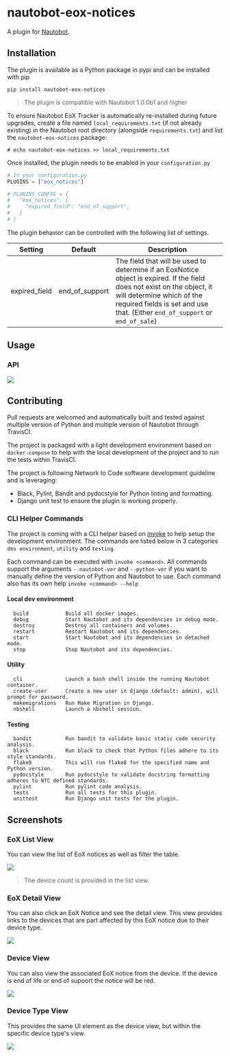 # nautobot-eox-notices

A plugin for [Nautobot](https://github.com/nautobot/nautobot).

## Installation

The plugin is available as a Python package in pypi and can be installed with pip

```shell
pip install nautobot-eox-notices
```

> The plugin is compatible with Nautobot 1.0.0b1 and higher

To ensure Nautobot EoX Tracker is automatically re-installed during future upgrades, create a file named `local_requirements.txt` (if not already existing) in the Nautobot root directory (alongside `requirements.txt`) and list the `nautobot-eox-notices` package:

```no-highlight
# echo nautobot-eox-notices >> local_requirements.txt
```

Once installed, the plugin needs to be enabled in your `configuration.py`

```python
# In your configuration.py
PLUGINS = ["eox_notices"]

# PLUGINS_CONFIG = {
#   "eox_notices": {
#     "expired_field": "end_of_support",
#   }
# }
```

The plugin behavior can be controlled with the following list of settings.

| Setting       | Default        | Description                                                                                                                                                                                                                           |
| ------------- | -------------- | ------------------------------------------------------------------------------------------------------------------------------------------------------------------------------------------------------------------------------------- |
| expired_field | end_of_support | The field that will be used to determine if an EoxNotice object is expired. If the field does not exist on the object, it will determine which of the required fields is set and use that. (Either `end_of_support` or `end_of_sale`) |

## Usage

### API

![](docs/images/eox_notice_api_view.png)

## Contributing

Pull requests are welcomed and automatically built and tested against multiple version of Python and multiple version of Nautobot through TravisCI.

The project is packaged with a light development environment based on `docker-compose` to help with the local development of the project and to run the tests within TravisCI.

The project is following Network to Code software development guideline and is leveraging:

- Black, Pylint, Bandit and pydocstyle for Python linting and formatting.
- Django unit test to ensure the plugin is working properly.

### CLI Helper Commands

The project is coming with a CLI helper based on [invoke](http://www.pyinvoke.org/) to help setup the development environment. The commands are listed below in 3 categories `dev environment`, `utility` and `testing`. 

Each command can be executed with `invoke <command>`. All commands support the arguments `--nautobot-ver` and `--python-ver` if you want to manually define the version of Python and Nautobot to use. Each command also has its own help `invoke <command> --help`

#### Local dev environment

```no-highlight
  build            Build all docker images.
  debug            Start Nautobot and its dependencies in debug mode.
  destroy          Destroy all containers and volumes.
  restart          Restart Nautobot and its dependencies.
  start            Start Nautobot and its dependencies in detached mode.
  stop             Stop Nautobot and its dependencies.
```

#### Utility

```no-highlight
  cli              Launch a bash shell inside the running Nautobot container.
  create-user      Create a new user in django (default: admin), will prompt for password.
  makemigrations   Run Make Migration in Django.
  nbshell          Launch a nbshell session.
```

#### Testing

```no-highlight
  bandit           Run bandit to validate basic static code security analysis.
  black            Run black to check that Python files adhere to its style standards.
  flake8           This will run flake8 for the specified name and Python version.
  pydocstyle       Run pydocstyle to validate docstring formatting adheres to NTC defined standards.
  pylint           Run pylint code analysis.
  tests            Run all tests for this plugin.
  unittest         Run Django unit tests for the plugin.
```

## Screenshots

### EoX List View

You can view the list of EoX notices as well as filter the table.

![](docs/images/eox_notice_list_view.png)

> The device count is provided in the list view.

### EoX Detail View

You can also click an EoX Notice and see the detail view. This view provides links to the devices that are part affected by this EoX notice due to their device type.

![](docs/images/eox_notice_detail_view.png)

### Device View

You can also view the associated EoX notice from the device. If the device is end of life or end of supoort the notice will be red.

![](docs/images/eox_notice_device_view.png)

### Device Type View

This provides the same UI element as the device view, but within the specific device type's view.

![](docs/images/eox_notice_device_type_view.png)